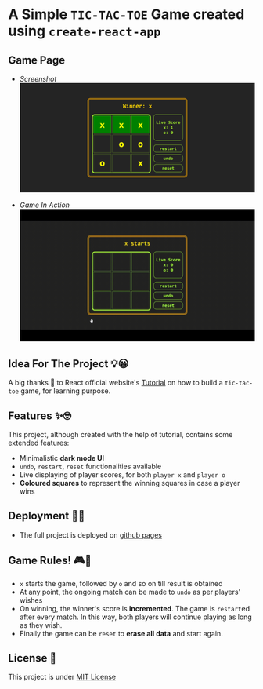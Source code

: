 # A Simple `TIC-TAC-TOE` Game created using `create-react-app`

## Game Page 
* *Screenshot*
![screenshot](./Tic-Tac-Toe.png)

* *Game In Action*
![Video](./tictactoe-play.gif)

## Idea For The Project :bulb::grinning:
 A big thanks :gift_heart: to React official website's [Tutorial](https://react.dev/learn/tutorial-tic-tac-toe) on how to build a `tic-tac-toe` game, for learning purpose.

## Features :sparkles::nerd_face:
This project, although created with the help of tutorial, contains some extended features: 
* Minimalistic **dark mode UI**
* `undo`, `restart`, `reset` functionalities available
* Live displaying of player scores, for both `player x` and `player o`
* **Coloured squares** to represent the winning squares in case a player wins

## Deployment :rocket::grin:
* The full project is deployed on [github pages](https://soumyajit0803.github.io/tic-tac-toe/)

## Game Rules! :video_game::dart:
 * `x` starts the game, followed by `o` and so on till result is obtained
 * At any point, the ongoing match can be made to `undo` as per players' wishes
 * On winning, the winner's score is **incremented**. The game is `restart`ed after every match. In this way, both players will continue playing as long as they wish.
 * Finally the game can be `reset` to **erase all data** and start again.

 ## License :key:
 This project is under [MIT License](./LICENSE)